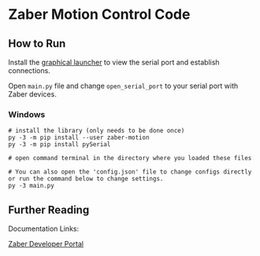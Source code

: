 Zaber Motion Control Code
====================

How to Run
----------
Install the [graphical launcher](https://software.zaber.com/zaber-launcher/download#download-section)
to view the serial port and establish connections.

Open `main.py` file and change `open_serial_port`
to your serial port with Zaber devices.


### Windows

``` {.bash}
# install the library (only needs to be done once)
py -3 -m pip install --user zaber-motion
py -3 -m pip install pySerial

# open command terminal in the directory where you loaded these files

# You can also open the 'config.json' file to change configs directly or run the command below to change settings.
py -3 main.py
```


Further Reading
----------

Documentation Links:

[Zaber Developer Portal](https://www.zaber.com/software/docs/motion-library/ascii/)


